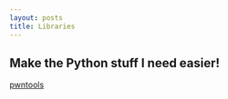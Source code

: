 ```yaml
---
layout: posts
title: Libraries
---
```


## Make the Python stuff I need easier!

[pwntools](./pwntools)
